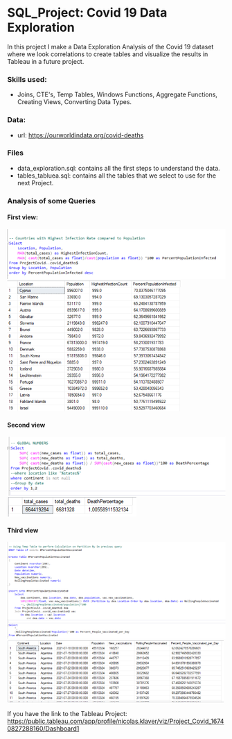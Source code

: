 # SQL_Project: Covid 19 Data Exploration 
In this project I make a Data Exploration Analysis of the Covid 19 dataset where we look correlations to create tables and visualize the results in Tableau in a future project.


### Skills used: 
- Joins, CTE's, Temp Tables, Windows Functions, Aggregate Functions, Creating Views, Converting Data Types.


### Data:
- url: https://ourworldindata.org/covid-deaths


### Files
- data_exploration.sql: contains all the first steps to understand the data.
- tables_tabluea.sql: contains all the tables that we select to use for the next Project.


### Analysis of some Queries

#### First view:
![](https://github.com/NicolasKlaver/Project_Covid_SQL/blob/main/img/query_1.png)
![](https://github.com/NicolasKlaver/Project_Covid_SQL/blob/main/img/query_1_res.png)

#### Second view
![](https://github.com/NicolasKlaver/Project_Covid_SQL/blob/main/img/query_2.png)
![](https://github.com/NicolasKlaver/Project_Covid_SQL/blob/main/img/query_2_res.png)

#### Third view
![](https://github.com/NicolasKlaver/Project_Covid_SQL/blob/main/img/query_3.png)
![](https://github.com/NicolasKlaver/Project_Covid_SQL/blob/main/img/query_3_res2.png)





If you have the link to the Tableau Project: https://public.tableau.com/app/profile/nicolas.klaver/viz/Project_Covid_16740827288160/Dashboard1
